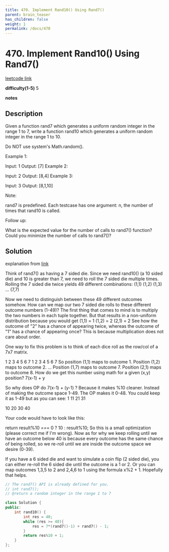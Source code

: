 ```yaml
---
title: 470. Implement Rand10() Using Rand7()
parent: brain_teaser
has_children: false
weight: 1
permalink: /docs/470
---
```

# 470. Implement Rand10() Using Rand7()
[leetcode link](https://leetcode.com/problems/implement-rand10-using-rand7/)

**difficulty(1-5)** 
5

**notes**

## Description
Given a function rand7 which generates a uniform random integer in the range 1 to 7, write a function rand10 which generates a uniform random integer in the range 1 to 10.

Do NOT use system's Math.random().

 

Example 1:

Input: 1
Output: [7]
Example 2:

Input: 2
Output: [8,4]
Example 3:

Input: 3
Output: [8,1,10]
 

Note:

rand7 is predefined.
Each testcase has one argument: n, the number of times that rand10 is called.
 

Follow up:

What is the expected value for the number of calls to rand7() function?
Could you minimize the number of calls to rand7()?

## Solution
explanation from [link](https://leetcode.com/problems/implement-rand10-using-rand7/discuss/150301/Three-line-Java-solution-the-idea-can-be-generalized-to-%22Implement-RandM()-Using-RandN()%22)

Think of rand7() as having a 7 sided die.
Since we need rand10() (a 10 sided die) and 10 is greater than 7, we need to roll the 7 sided die multiple times.
Rolling the 7 sided die twice yields 49 different combinations:
(1,1)
(1,2)
(1,3)
...
(7,7)

Now we need to distinguish between these 49 different outcomes somehow. How can we map our two 7 sided die rolls to these different outcome numbers (1-49)?
The first thing that comes to mind is to multiply the two numbers in each tuple together. But that results in a non-uniform distribution because you would get
(1,1) = 1
(1,2) = 2
(2,1) = 2
See how the outcome of "2" has a chance of appearing twice, whereas the outcome of "1" has a chance of appearing once? This is because multiplication does not care about order.

One way to fix this problem is to think of each dice roll as the row/col of a 7x7 matrix.

  1  2  3  4  5  6  7
1
2
3
4
5
6
7
So position (1,1) maps to outcome 1.
Position (1,2) maps to outcome 2.
...
Position (1,7) maps to outcome 7.
Position (2,1) maps to outcome 8.
How do we get this number using math for a given (x,y) position?
7(x-1) + y

So why does OP do 7(x-1) + (y-1) ?
Because it makes %10 cleaner. Instead of making the outcome space 1-49. The OP makes it 0-48. You could keep it as 1-49 but as you can see:
1
11
21
31

10
20
30
40

Your code would have to look like this:

return result%10 === 0 ? 10 : result%10;
So this is a small optimization (please correct me if I'm wrong).
Now as for why we keep rolling until we have an outcome below 40 is because every outcome has the same chance of being rolled, so we re-roll until we are inside the outcome space we desire (0-39).

If you have a 6 sided die and want to simulate a coin flip (2 sided die), you can either re-roll the 6 sided die until the outcome is a 1 or 2.
Or you can map outcomes 1,3,5 to 2 and 2,4,6 to 1 using the formula x%2 + 1.
Hopefully that helps.


```c++
// The rand7() API is already defined for you.
// int rand7();
// @return a random integer in the range 1 to 7

class Solution {
public:
    int rand10() {
        int res = 40;
        while (res >= 40){
            res = 7*(rand7()-1) + rand7() - 1;
        }
        return res%10 + 1;
    }
};
```

<!-- 
Blue label
{: .label .label-blue }

Stable
{: .label .label-green }

New release
{: .label .label-purple }

Coming soon
{: .label .label-yellow }

Deprecated
{: .label .label-red } -->
